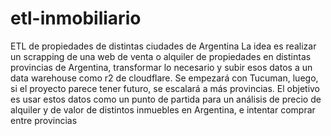 # etl-inmobiliario
ETL de propiedades de distintas ciudades de Argentina
La idea es realizar un scrapping de una web de venta o alquiler de propiedades en distintas provincias de Argentina, transformar lo necesario y subir esos datos a un data warehouse como r2 de cloudflare.
Se empezará con Tucuman, luego, si el proyecto parece tener futuro, se escalará a más provincias.
El objetivo es usar estos datos como un punto de partida para un análisis de precio de alquiler y de valor de distintos inmuebles en Argentina, e intentar comprar entre provincias

